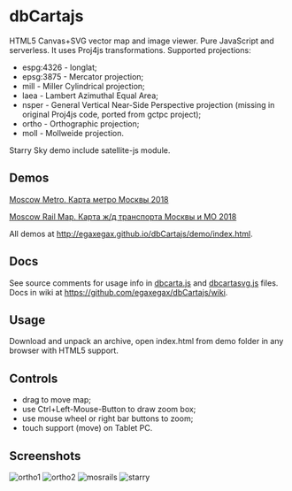 dbCartajs
===========

HTML5 Canvas+SVG vector map and image viewer. Pure JavaScript and serverless.
It uses Proj4js transformations. Supported projections:

 * espg:4326 - longlat;
 * epsg:3875 - Mercator projection;
 * mill - Miller Cylindrical projection;
 * laea - Lambert Azimuthal Equal Area;
 * nsper - General Vertical Near-Side Perspective projection (missing in original Proj4js code, ported from gctpc project);
 * ortho - Orthographic projection;
 * moll - Mollweide projection.

Starry Sky demo include satellite-js module.<br>

## Demos

[Moscow Metro. Карта метро Москвы 2018](http://egaxegax.github.io/dbCartajs/demo/svg/mosmetro.html)

[Moscow Rail Map. Карта ж/д транспорта Москвы и МО 2018](http://egaxegax.github.io/dbCartajs/demo/svg/mosrails.html)

All demos at http://egaxegax.github.io/dbCartajs/demo/index.html.

## Docs

See source comments for usage info in [dbcarta.js](https://github.com/egaxegax/dbCartajs/blob/master/dbcarta.js) and [dbcartasvg.js](https://github.com/egaxegax/dbCartajs/blob/master/dbcartasvg.js) files.<br>
Docs in wiki at https://github.com/egaxegax/dbCartajs/wiki.

## Usage

Download and unpack an archive, open index.html from demo folder in any browser with HTML5 support.

## Controls

 * drag to move map;
 * use Ctrl+Left-Mouse-Button to draw zoom box;
 * use mouse wheel or right bar buttons to zoom;
 * touch support (move) on Tablet PC.

##  Screenshots

![ortho1](https://raw.githubusercontent.com/egaxegax/FotoSite/master/dbcartajs/ortho1.gif)
![ortho2](https://raw.githubusercontent.com/egaxegax/FotoSite/master/dbcartajs/ortho2.gif)
![mosrails](https://raw.githubusercontent.com/egaxegax/FotoSite/master/dbcartajs/mosrails.jpg)
![starry](https://raw.githubusercontent.com/egaxegax/FotoSite/master/dbcartajs/starry.jpg)

